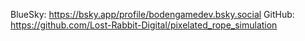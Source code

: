 BlueSky: https://bsky.app/profile/bodengamedev.bsky.social
GitHub: https://github.com/Lost-Rabbit-Digital/pixelated_rope_simulation
	
